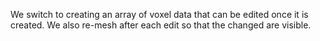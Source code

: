 We switch to creating an array of voxel data that can be edited once it is created. We also re-mesh after each edit so that the changed are visible.